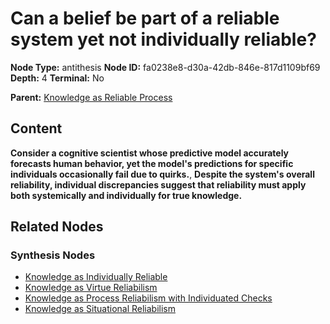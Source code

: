 # Can a belief be part of a reliable system yet not individually reliable?

**Node Type:** antithesis
**Node ID:** fa0238e8-d30a-42db-846e-817d1109bf69
**Depth:** 4
**Terminal:** No

**Parent:** [Knowledge as Reliable Process](knowledge-as-reliable-process-synthesis-9027bce2-bd16-47ab-8d5f-f0e362a3e0d0.md)

## Content

**Consider a cognitive scientist whose predictive model accurately forecasts human behavior, yet the model's predictions for specific individuals occasionally fail due to quirks.**, **Despite the system's overall reliability, individual discrepancies suggest that reliability must apply both systemically and individually for true knowledge.**

## Related Nodes

### Synthesis Nodes

- [Knowledge as Individually Reliable](knowledge-as-individually-reliable-synthesis-4069218b-4317-47b0-bdab-79ce767fb9d9.md)
- [Knowledge as Virtue Reliabilism](knowledge-as-virtue-reliabilism-synthesis-72fba4d8-27da-43f8-bbfb-af75c3b24d30.md)
- [Knowledge as Process Reliabilism with Individuated Checks](knowledge-as-process-reliabilism-with-individuated-checks-synthesis-4a19ca38-5c48-4943-b01e-21f2fdfc814f.md)
- [Knowledge as Situational Reliabilism](knowledge-as-situational-reliabilism-synthesis-48102759-5032-406b-9658-37a36015a6d8.md)
